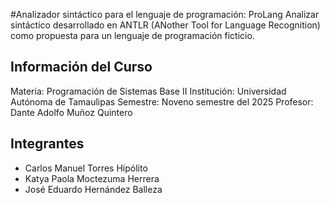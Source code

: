 #Analizador sintáctico para el lenguaje de programación: ProLang
Analizar sintáctico desarrollado en ANTLR (ANother Tool for Language Recognition) como propuesta para un lenguaje de programación ficticio.

## Información del Curso
Materia: Programación de Sistemas Base II
Institución: Universidad Autónoma de Tamaulipas
Semestre: Noveno semestre del 2025
Profesor: Dante Adolfo Muñoz Quintero

## Integrantes
- Carlos Manuel Torres Hipólito
- Katya Paola Moctezuma Herrera
- José Eduardo Hernández Balleza
